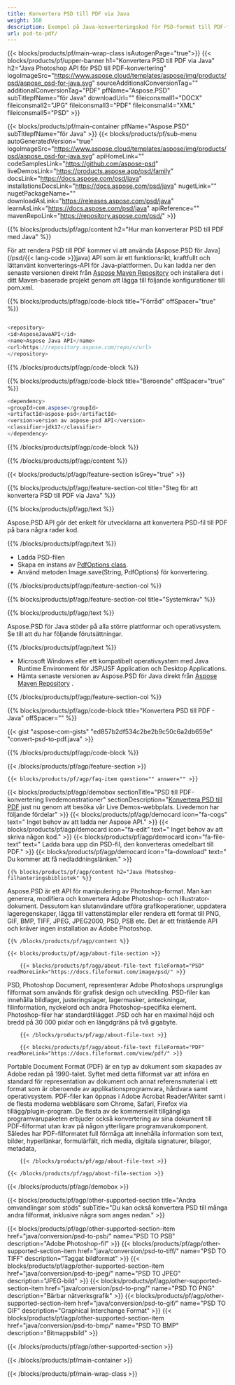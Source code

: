 ```yaml
---
title: Konvertera PSD till PDF via Java
weight: 360
description: Exempel på Java-konverteringskod för PSD-format till PDF-fil. Använd den här exempelkoden för att konvertera PSD till PDF inom alla Java-baserade webb- eller skrivbordsapplikationer.
url: psd-to-pdf/
---
```


{{< blocks/products/pf/main-wrap-class isAutogenPage="true">}}
{{< blocks/products/pf/upper-banner h1="Konvertera PSD till PDF via Java" h2="Java Photoshop API för PSD till PDF-konvertering" logoImageSrc="https://www.aspose.cloud/templates/aspose/img/products/psd/aspose_psd-for-java.svg" sourceAdditionalConversionTag="" additionalConversionTag="PDF" pfName="Aspose.PSD" subTitlepfName="för Java" downloadUrl="" fileiconsmall1="DOCX" fileiconsmall2="JPG" fileiconsmall3="PDF" fileiconsmall4="XML" fileiconsmall5="PSD" >}}

{{< blocks/products/pf/main-container pfName="Aspose.PSD" subTitlepfName="för Java" >}}
{{< blocks/products/pf/sub-menu autoGeneratedVersion="true" logoImageSrc="https://www.aspose.cloud/templates/aspose/img/products/psd/aspose_psd-for-java.svg" apiHomeLink="" codeSamplesLink="https://github.com/aspose-psd" liveDemosLink="https://products.aspose.app/psd/family" docsLink="https://docs.aspose.com/psd/java" installationsDocsLink="https://docs.aspose.com/psd/java" nugetLink="" nugetPackageName="" downloadAsLink="https://releases.aspose.com/psd/java" learnAsLink="https://docs.aspose.com/psd/java" apiReference="" mavenRepoLink="https://repository.aspose.com/psd/" >}}

{{% blocks/products/pf/agp/content h2="Hur man konverterar PSD till PDF med Java" %}}

 För att rendera PSD till PDF kommer vi att använda
 [Aspose.PSD för Java](/psd/{{< lang-code >}}java)
 API som är ett funktionsrikt, kraftfullt och lättanvänt konverterings-API för Java-plattformen. Du kan ladda ner den senaste versionen direkt från
 [Aspose Maven Repository](https://repository.aspose.com/psd/)
 och installera det i ditt Maven-baserade projekt genom att lägga till följande konfigurationer till pom.xml.

{{% blocks/products/pf/agp/code-block title="Förråd" offSpacer="true" %}}

```cs

<repository>
<id>AsposeJavaAPI</id>
<name>Aspose Java API</name>
<url>https://repository.aspose.com/repo/</url>
</repository>

```

{{% /blocks/products/pf/agp/code-block %}}

{{% blocks/products/pf/agp/code-block title="Beroende" offSpacer="true" %}}

```cs
<dependency>
<groupId>com.aspose</groupId>
<artifactId>aspose-psd</artifactId>
<version>version av aspose-psd API</version>
<classifier>jdk17</classifier>
</dependency>

```

{{% /blocks/products/pf/agp/code-block %}}

{{% /blocks/products/pf/agp/content %}}

{{< blocks/products/pf/agp/feature-section isGrey="true" >}}

{{% blocks/products/pf/agp/feature-section-col title="Steg för att konvertera PSD till PDF via Java" %}}

{{% blocks/products/pf/agp/text %}}

 Aspose.PSD API gör det enkelt för utvecklarna att konvertera PSD-fil till PDF på bara några rader kod.

{{% /blocks/products/pf/agp/text %}}

- Ladda PSD-filen
- Skapa en instans av [PdfOptions class](https://apireference.aspose.com/psd/java/com.aspose.psd.imageoptions/PdfOptions).
- Använd metoden Image.save(String, PdfOptions) för konvertering.

{{% /blocks/products/pf/agp/feature-section-col %}}

{{% blocks/products/pf/agp/feature-section-col title="Systemkrav" %}}

{{% blocks/products/pf/agp/text %}}

 Aspose.PSD för Java stöder på alla större plattformar och operativsystem. Se till att du har följande förutsättningar.

{{% /blocks/products/pf/agp/text %}}

- Microsoft Windows eller ett kompatibelt operativsystem med Java Runtime Environment för JSP/JSF Application och Desktop Applications.
- Hämta senaste versionen av Aspose.PSD för Java direkt från
 [Aspose Maven Repository](https://repository.aspose.com/psd/) .

{{% /blocks/products/pf/agp/feature-section-col %}}

{{% blocks/products/pf/agp/code-block title="Konvertera PSD till PDF - Java" offSpacer="" %}}

{{< gist "aspose-com-gists" "ed857b2df534c2be2b9c50c6a2db659e" "convert-psd-to-pdf.java" >}}

{{% /blocks/products/pf/agp/code-block %}}

{{< /blocks/products/pf/agp/feature-section >}}

    {{< blocks/products/pf/agp/faq-item question="" answer="" >}}
 

<!-- aboutfile Starts -->

{{< blocks/products/pf/agp/demobox sectionTitle="PSD till PDF-konvertering livedemonstrationer" sectionDescription="[Konvertera PSD till PDF](https://products.aspose.app/psd/conversion/psd-to-pdf) just nu genom att besöka vår Live Demos-webbplats. Livedemon har följande fördelar" >}}
        {{< blocks/products/pf/agp/democard icon="fa-cogs" text=" Inget behov av att ladda ner Aspose API." >}}
        {{< blocks/products/pf/agp/democard icon="fa-edit" text=" Inget behov av att skriva någon kod." >}}
        {{< blocks/products/pf/agp/democard icon="fa-file-text" text=" Ladda bara upp din PSD-fil, den konverteras omedelbart till PDF." >}}
        {{< blocks/products/pf/agp/democard icon="fa-download" text=" Du kommer att få nedladdningslänken." >}}

    {{% blocks/products/pf/agp/content h2="Java Photoshop-filhanteringsbibliotek" %}}

 Aspose.PSD är ett API för manipulering av Photoshop-format. Man kan generera, modifiera och konvertera Adobe Photoshop- och Illustrator-dokument. Dessutom kan slutanvändare utföra grafikoperationer, uppdatera lageregenskaper, lägga till vattenstämplar eller rendera ett format till PNG, GIF, BMP, TIFF, JPEG, JPEG2000, PSD, PSB etc. Det är ett fristående API och kräver ingen installation av Adobe Photoshop.



    {{% /blocks/products/pf/agp/content %}}

    {{< blocks/products/pf/agp/about-file-section >}}

        {{< blocks/products/pf/agp/about-file-text fileFormat="PSD" readMoreLink="https://docs.fileformat.com/image/psd/" >}}

PSD, Photoshop Document, representerar Adobe Photoshops ursprungliga filformat som används för grafisk design och utveckling. PSD-filer kan innehålla bildlager, justeringslager, lagermasker, anteckningar, filinformation, nyckelord och andra Photoshop-specifika element. Photoshop-filer har standardtillägget .PSD och har en maximal höjd och bredd på 30 000 pixlar och en längdgräns på två gigabyte.


        {{< /blocks/products/pf/agp/about-file-text >}}

        {{< blocks/products/pf/agp/about-file-text fileFormat="PDF" readMoreLink="https://docs.fileformat.com/view/pdf/" >}}

Portable Document Format (PDF) är en typ av dokument som skapades av Adobe redan på 1990-talet. Syftet med detta filformat var att införa en standard för representation av dokument och annat referensmaterial i ett format som är oberoende av applikationsprogramvara, hårdvara samt operativsystem. PDF-filer kan öppnas i Adobe Acrobat Reader/Writer samt i de flesta moderna webbläsare som Chrome, Safari, Firefox via tillägg/plugin-program. De flesta av de kommersiellt tillgängliga programvarupaketen erbjuder också konvertering av sina dokument till PDF-filformat utan krav på någon ytterligare programvarukomponent. Således har PDF-filformatet full förmåga att innehålla information som text, bilder, hyperlänkar, formulärfält, rich media, digitala signaturer, bilagor, metadata,


        {{< /blocks/products/pf/agp/about-file-text >}}

    {{< /blocks/products/pf/agp/about-file-section >}}

{{< /blocks/products/pf/agp/demobox >}}

<!-- aboutfile Ends -->

{{< blocks/products/pf/agp/other-supported-section title="Andra omvandlingar som stöds" subTitle="Du kan också konvertera PSD till många andra filformat, inklusive några som anges nedan." >}}

{{< blocks/products/pf/agp/other-supported-section-item href="java/conversion/psd-to-psb/" name="PSD TO PSB" description="Adobe Photoshop-fil" >}}
{{< blocks/products/pf/agp/other-supported-section-item href="java/conversion/psd-to-tiff/" name="PSD TO TIFF" description="Taggat bildformat" >}}
{{< blocks/products/pf/agp/other-supported-section-item href="java/conversion/psd-to-jpeg/" name="PSD TO JPEG" description="JPEG-bild" >}}
{{< blocks/products/pf/agp/other-supported-section-item href="java/conversion/psd-to-png/" name="PSD TO PNG" description="Bärbar nätverksgrafik" >}}
{{< blocks/products/pf/agp/other-supported-section-item href="java/conversion/psd-to-gif/" name="PSD TO GIF" description="Graphical Interchange Format" >}}
{{< blocks/products/pf/agp/other-supported-section-item href="java/conversion/psd-to-bmp/" name="PSD TO BMP" description="Bitmappsbild" >}}

{{< /blocks/products/pf/agp/other-supported-section >}}

{{< /blocks/products/pf/main-container >}}
    
{{< /blocks/products/pf/main-wrap-class >}}
